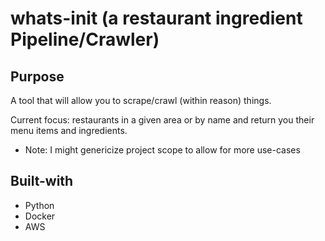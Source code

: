 # whats-init (a restaurant ingredient Pipeline/Crawler)
## Purpose
A tool that will allow you to scrape/crawl (within reason) things.</br>

Current focus: restaurants in a given area or by name and return you their menu items and ingredients.
* Note: I might genericize project scope to allow for more use-cases
## Built-with
* Python
* Docker
* AWS
